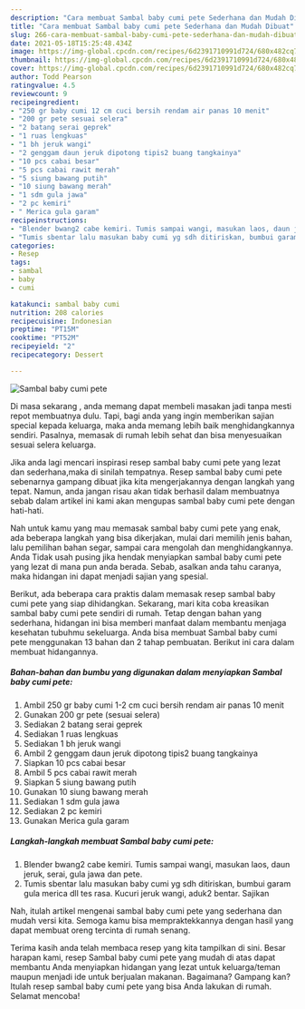 ```yaml
---
description: "Cara membuat Sambal baby cumi pete Sederhana dan Mudah Dibuat"
title: "Cara membuat Sambal baby cumi pete Sederhana dan Mudah Dibuat"
slug: 266-cara-membuat-sambal-baby-cumi-pete-sederhana-dan-mudah-dibuat
date: 2021-05-18T15:25:48.434Z
image: https://img-global.cpcdn.com/recipes/6d2391710991d724/680x482cq70/sambal-baby-cumi-pete-foto-resep-utama.jpg
thumbnail: https://img-global.cpcdn.com/recipes/6d2391710991d724/680x482cq70/sambal-baby-cumi-pete-foto-resep-utama.jpg
cover: https://img-global.cpcdn.com/recipes/6d2391710991d724/680x482cq70/sambal-baby-cumi-pete-foto-resep-utama.jpg
author: Todd Pearson
ratingvalue: 4.5
reviewcount: 9
recipeingredient:
- "250 gr baby cumi 12 cm cuci bersih rendam air panas 10 menit"
- "200 gr pete sesuai selera"
- "2 batang serai geprek"
- "1 ruas lengkuas"
- "1 bh jeruk wangi"
- "2 genggam daun jeruk dipotong tipis2 buang tangkainya"
- "10 pcs cabai besar"
- "5 pcs cabai rawit merah"
- "5 siung bawang putih"
- "10 siung bawang merah"
- "1 sdm gula jawa"
- "2 pc kemiri"
- " Merica gula garam"
recipeinstructions:
- "Blender bwang2 cabe kemiri. Tumis sampai wangi, masukan laos, daun jeruk, serai, gula jawa dan pete."
- "Tumis sbentar lalu masukan baby cumi yg sdh ditiriskan, bumbui garam gula merica dll tes rasa. Kucuri jeruk wangi, aduk2 bentar. Sajikan"
categories:
- Resep
tags:
- sambal
- baby
- cumi

katakunci: sambal baby cumi 
nutrition: 208 calories
recipecuisine: Indonesian
preptime: "PT15M"
cooktime: "PT52M"
recipeyield: "2"
recipecategory: Dessert

---
```



![Sambal baby cumi pete](https://img-global.cpcdn.com/recipes/6d2391710991d724/680x482cq70/sambal-baby-cumi-pete-foto-resep-utama.jpg)

Di masa  sekarang , anda memang dapat membeli masakan jadi tanpa mesti repot membuatnya dulu. Tapi, bagi anda yang ingin memberikan sajian special kepada keluarga, maka anda memang lebih baik menghidangkannya sendiri. Pasalnya, memasak di rumah lebih sehat dan bisa menyesuaikan sesuai selera keluarga.

Jika anda lagi mencari inspirasi resep sambal baby cumi pete yang lezat dan sederhana,maka di sinilah tempatnya. Resep sambal baby cumi pete  sebenarnya gampang dibuat jika kita mengerjakannya dengan langkah yang tepat. Namun, anda jangan risau akan tidak berhasil dalam membuatnya 
sebab dalam artikel ini kami akan mengupas sambal baby cumi pete dengan hati-hati.  



Nah untuk kamu yang mau memasak sambal baby cumi pete yang enak, ada beberapa langkah yang bisa dikerjakan, mulai dari memilih jenis bahan, lalu pemilihan bahan segar, sampai cara mengolah dan menghidangkannya. Anda Tidak usah pusing jika hendak menyiapkan sambal baby cumi pete yang lezat di mana pun anda berada. Sebab, asalkan anda  tahu caranya, maka hidangan ini dapat menjadi sajian yang spesial.

Berikut, ada beberapa cara praktis  dalam memasak resep sambal baby cumi pete yang siap dihidangkan. Sekarang, mari kita coba kreasikan sambal baby cumi pete sendiri di rumah. Tetap dengan bahan yang sederhana, hidangan ini bisa memberi manfaat dalam membantu menjaga kesehatan tubuhmu sekeluarga. Anda bisa membuat Sambal baby cumi pete menggunakan 13 bahan dan 2 tahap pembuatan. Berikut ini cara dalam membuat hidangannya.

<!--inarticleads1-->

##### Bahan-bahan dan bumbu yang digunakan dalam menyiapkan Sambal baby cumi pete:

1. Ambil 250 gr baby cumi 1-2 cm cuci bersih rendam air panas 10 menit
1. Gunakan 200 gr pete (sesuai selera)
1. Sediakan 2 batang serai geprek
1. Sediakan 1 ruas lengkuas
1. Sediakan 1 bh jeruk wangi
1. Ambil 2 genggam daun jeruk dipotong tipis2 buang tangkainya
1. Siapkan 10 pcs cabai besar
1. Ambil 5 pcs cabai rawit merah
1. Siapkan 5 siung bawang putih
1. Gunakan 10 siung bawang merah
1. Sediakan 1 sdm gula jawa
1. Sediakan 2 pc kemiri
1. Gunakan  Merica gula garam




<!--inarticleads2-->

##### Langkah-langkah membuat Sambal baby cumi pete:

1. Blender bwang2 cabe kemiri. Tumis sampai wangi, masukan laos, daun jeruk, serai, gula jawa dan pete.
1. Tumis sbentar lalu masukan baby cumi yg sdh ditiriskan, bumbui garam gula merica dll tes rasa. Kucuri jeruk wangi, aduk2 bentar. Sajikan




Nah, itulah artikel mengenai  sambal baby cumi pete  yang sederhana dan mudah versi kita. Semoga kamu bisa mempraktekkannya dengan hasil yang dapat membuat oreng tercinta di rumah senang. 

Terima kasih anda telah membaca resep yang kita tampilkan di sini. Besar harapan kami, resep  Sambal baby cumi pete yang mudah di atas dapat membantu Anda menyiapkan hidangan yang lezat untuk keluarga/teman maupun menjadi ide untuk berjualan makanan. Bagaimana? Gampang kan? Itulah resep sambal baby cumi pete yang bisa Anda lakukan di rumah. Selamat mencoba!


